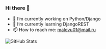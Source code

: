 ### Hi there 👋

<!--
**qwerty1501/qwerty1501** is a ✨ _special_ ✨ repository because its `README.md` (this file) appears on your GitHub profile.

Here are some ideas to get you started:
-->
- 🔭 I’m currently working on Python/Django
- 🌱 I’m currently learning DjangoREST
- 📫 How to reach me: malovu01@mail.ru

![GitHub Stats](https://github-readme-stats.vercel.app/api?username=aeSYNK&theme=radical)
